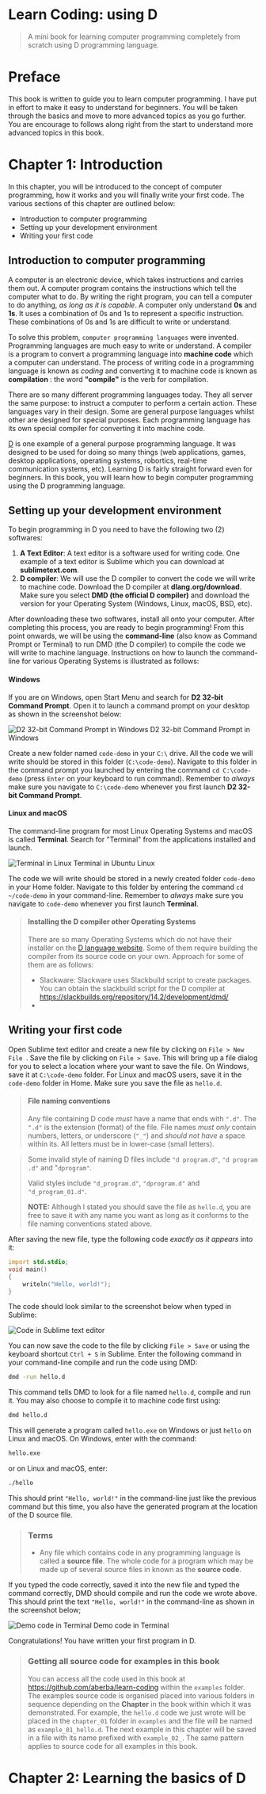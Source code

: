 # Learn Coding: using D
> A mini book for learning computer programming completely from scratch using D programming language.


# Preface
This book is written to guide you to learn computer programming. I have put in effort to make it easy to understand for beginners. You will be taken through the basics and move to more advanced topics as you go further. You are encourage to follows along right from the start to understand more advanced topics in this book.

# Chapter 1: Introduction
In this chapter, you will be introduced to the concept of computer programming, how it works and you will finally write your first code. The various sections of this chapter are outlined below:

* Introduction to computer programming
* Setting up your development environment
* Writing your first code

## Introduction to computer programming
A computer is an electronic device, which takes instructions and carries them out. A computer program contains the instructions which tell the computer what to do. By writing the right program, you can tell a computer to do anything, _as long as it is capable_. A computer only understand __0s__ and __1s__. It uses a combination of 0s and 1s to represent a specific instruction. These combinations of 0s and 1s are difficult to write or understand.

To solve this problem, `computer programming languages` were invented. Programming languages are much easy to write or understand. A compiler is a program to convert a programming language into __machine code__ which a computer can understand. The process of writing code in a programming language is known as _coding_ and converting it to machine code is known as __compilation__ : the word __"compile"__ is the verb for compilation. 

There are so many different programming languages today. They all server the same purpose: to instruct a computer to perform a certain action. These languages vary in their design. Some are general purpose languages whilst other are designed for special purposes. Each programming language has its own special compiler for converting it into machine code.

[D](https://dlang.org) is one example of a general purpose programming language. It was designed to be used for doing so many things (web applications, games, desktop applications, operating systems, robortics, real-time communication systems, etc). Learning D is fairly straight forward even for beginners. In this book, you will learn how to begin computer programming using the D programming language.

## Setting up your development environment
To begin programming in D you need to have the following two (2) softwares:

1. __A Text Editor__: A text editor is a software used for writing code. One example of a text editor is Sublime which you can download at __sublimetext.com__.
2. __D compiler__: We will use the D compiler to convert the code we will write to machine code. Download the D compiler at __dlang.org/download__. Make sure you select __DMD (the official D compiler)__ and download the version for your Operating System (Windows, Linux, macOS, BSD, etc).

After downloading these two softwares, install all onto your computer. After completing this process, you are ready to begin programming! From this point onwards, we will be using the __command-line__ (also know as Command Prompt or Terminal) to run DMD (the D compiler) to compile the code we will write to machine language. Instructions on how to launch the command-line for various Operating Systems is illustrated as follows:

#### Windows
If you are on Windows, open Start Menu and search for __D2 32-bit Command Prompt__. Open it to launch a command prompt on your desktop as shown in the screenshot below:

![D2 32-bit Command Prompt in Windows](images/commad-prompt.jpg)
D2 32-bit Command Prompt in Windows

Create a new folder named `code-demo` in your `C:\` drive. All the code we will write should be stored in this folder (`C:\code-demo`). Navigate to this folder in the command prompt you launched by entering the command `cd C:\code-demo` (press `Enter` on your keyboard to run command). Remember to _always_ make sure you navigate to `C:\code-demo` whenever you first launch __D2 32-bit Command Prompt__.

#### Linux and macOS
The command-line program for most Linux Operating Systems and macOS  is called __Terminal__. Search for "Terminal" from the applications installed and launch.

![Terminal in Linux](images/linux-terminal.png)
Terminal in Ubuntu Linux

The code we will write should be stored in a newly created folder `code-demo` in your Home folder. Navigate to this folder by entering the command `cd ~/code-demo` in your command-line. Remember to _always_ make sure you navigate to `code-demo` whenever you first launch __Terminal__.

> #### Installing the D compiler other Operating Systems
> There are so many Operating Systems which do not have their installer on the [D language website](https://dlang.org/download). Some of them require building the compiler from its source  code on your own. Approach for some of them are as follows:
> * Slackware: Slackware uses Slackbuild script to create packages. You can obtain the slackbuild script for the D compiler at https://slackbuilds.org/repository/14.2/development/dmd/
> * 

## Writing your first code
Open Sublime text editor and create a new file by clicking on `File > New File `. Save the file by clicking on `File > Save`. This will bring up a file dialog for you to select a location where your want to save the file. On Windows, save it at `C:\code-demo` folder. For Linux and macOS users, save it in the `code-demo` folder in Home. Make sure you save the file as `hello.d`. 

> #### File naming conventions
> Any file containing D code _must_ have a name that ends with `".d"`. The `".d"` is the extension (format) of the file. File names _must only_ contain numbers, letters, or underscore (`"_"`) and _should not have_ a space within its. All letters must be in lower-case (small letters). 

> Some invalid style of naming D files include `"d program.d"`, `"d program .d"` and "`dprogram"`.
> 
> Valid styles include `"d_program.d"`, `"dprogram.d"` and `"d_program_01.d"`.
> 
> __NOTE:__ Although I stated you should save the file as `hello.d`, you are free to save it with any name you want as long as it conforms to the file naming conventions stated above.

After saving the new file, type the following code _exactly as it appears_ into it:

```d
import std.stdio;
void main()
{
    writeln("Hello, world!");
}
```

The code should look similar to the screenshot below when typed in Sublime:

![Code in Sublime text editor](images/sublime-code.jpg)

You can now save the code to the file by clicking `File > Save` or using the keyboard shortcut `Ctrl + S` in Sublime. Enter the following command in your command-line compile and run the code using DMD:

```sh
dmd -run hello.d
```
This command tells DMD to look for a file named `hello.d`, compile and run it. You may also choose to compile it to machine code first using:

```sh
dmd hello.d
```
This will generate a program called `hello.exe` on Windows or just `hello` on Linux and macOS. On Windows, enter with the command:

```sh
hello.exe
```

or on Linux and macOS, enter:

```sh
./hello
```

This should print `"Hello, world!"` in the command-line just like the previous command but this time, you also have the generated program at the location of the D source file.

> ### Terms
> * Any file which contains code in any programming language is called a __source file__. The whole code for a program which may be made up of several source files in known as the __source code__.


If you typed the code correctly, saved it into the new file and typed the command correctly, DMD should compile and run the code we wrote above. This should print the text `"Hello, world!"` in the command-line as shown in the screenshot below;

![Demo code in Terminal](images/hello.png) 
Demo code in Terminal

Congratulations! You have written your first program in D.

> ### Getting all source code for examples in this book
> You can access all the code used in this book at https://github.com/aberba/learn-coding within the `examples` folder. The examples source code is organised placed into various folders in sequence depending on the __Chapter__ in the book within which it was demonstrated. 
> For example, the `hello.d` code we just wrote will be placed in the `chapter_01` folder in `examples` and the file will be named as `example_01_hello.d`. The next example in this chapter will be saved in a file with its name prefixed with `example_02_`. The same pattern applies to source code for all examples in this book.


# Chapter 2: Learning the basics of D

